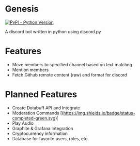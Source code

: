 # Genesis
[![PyPI - Python Version](https://img.shields.io/pypi/pyversions/Django.svg)](https://github.com/complexitydev/DiscordGenesis)

A discord bot written in python using discord.py

# Features

* Move members to specified channel based on text matchng
* Mention members
* Fetch Github remote content (raw) and format for discord

# Planned Features

* Create Dotabuff API and Integrate
* Moderation Commands [(https://img.shields.io/badge/status-completed-green.svg)]
* Play Audio
* Graphite & Grafana Integration
* Cryptocurrency information
* Database for favorite users, roles, etc
